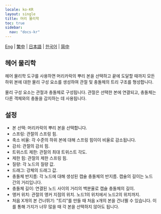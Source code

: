 ```yaml
---
locale: ko-KR
layout: single
title: 머리 물리학
toc: true
sidebar:
  nav: "docs-kr"
---
```

[Eng](/dancexr/features/xps_hair) | [繁中](/tw/dancexr/features/xps_hair) | [日本語](/jp/dancexr/features/xps_hair) | [한국어](/kr/dancexr/features/xps_hair) | [简中](/zh/dancexr/features/xps_hair)

## 헤어 물리학

헤어 물리학 도구를 사용하면 머리카락의 뿌리 본을 선택하고 끝에 도달할 때까지 모든 하위 본에 대한 물리 구성 요소를 생성하여 관절 및 충돌체의 트리 구조를 형성합니다.

물리 구성 요소는 관절과 충돌체로 구성됩니다. 관절은 선택한 본에 연결되고, 충돌체는 다른 객체와의 충돌을 감지하는 데 사용됩니다.

## 설정
* 본 선택: 머리카락의 뿌리 본을 선택합니다.
* 스프링: 관절의 스프링 힘.
* 축소 비율: 각 수준의 하위 본에 대해 스프링 힘이이 비율로 감소됩니다.
* 감쇠: 관절의 감쇠 힘.
* 트위스트 제한: 관절의 최대 트위스트 각도.
* 제한 힘: 관절의 제한 스프링 힘.
* 질량: 각 노드의 질량 값.
* 드래그: 강체의 드래그 값.
* 충돌체 반지름: 각 노드에 대해 생성된 캡슐 충돌체의 반지름. 캡슐의 길이는 노드 간의 거리입니다.
* 충돌체 길이: 연결된 노드 사이의 거리의 백분율로 캡슐 충돌체의 길이.
* 앵커 위치: 관절의 앵커 지점의 위치. 노드1의 위치에서 노드2의 위치까지.
* 처음 X개의 본 건너뛰기: "트리"를 만들 때 처음 x개의 본을 건너뛸 수 있습니다. 이를 통해 가지가 너무 많을 때 각 본을 선택하지 않아도 됩니다.